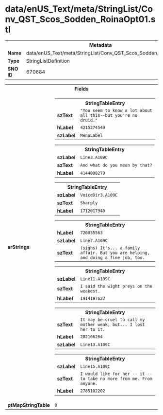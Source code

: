<h1>data/enUS_Text/meta/StringList/Conv_QST_Scos_Sodden_RoinaOpt01.stl</h1><table><tr><th colspan="100%">Metadata</th></tr><tr><td><b>Name</b></td><td>data/enUS_Text/meta/StringList/Conv_QST_Scos_Sodden_RoinaOpt01.stl</td></tr><tr><td><b>Type</b></td><td>StringListDefinition</td></tr><tr><td><b>SNO ID</b></td><td>670684</td></tr></table>

<table><tr><th colspan="100%">Fields</th></tr><tr><td><b>arStrings</b></td><td><table><tr><th colspan="100%">StringTableEntry</th></tr><tr><td><b>szText</b></td><td><code>"You seem to know a lot about all this--but you're no druid."</code></td></tr><tr><td><b>hLabel</b></td><td><code>4215274549</code></td></tr><tr><td><b>szLabel</b></td><td><code>MenuLabel</code></td></tr></table>


<table><tr><th colspan="100%">StringTableEntry</th></tr><tr><td><b>szLabel</b></td><td><code>Line3.A109C</code></td></tr><tr><td><b>szText</b></td><td><code>And what do you mean by that?</code></td></tr><tr><td><b>hLabel</b></td><td><code>4144098279</code></td></tr></table>


<table><tr><th colspan="100%">StringTableEntry</th></tr><tr><td><b>szLabel</b></td><td><code>VoiceDir3.A109C</code></td></tr><tr><td><b>szText</b></td><td><code>Sharply</code></td></tr><tr><td><b>hLabel</b></td><td><code>1712017940</code></td></tr></table>


<table><tr><th colspan="100%">StringTableEntry</th></tr><tr><td><b>hLabel</b></td><td><code>720035563</code></td></tr><tr><td><b>szLabel</b></td><td><code>Line7.A109C</code></td></tr><tr><td><b>szText</b></td><td><code>(sighs) It's... a family affair. But you are helping, and doing a fine job, too.</code></td></tr></table>


<table><tr><th colspan="100%">StringTableEntry</th></tr><tr><td><b>szLabel</b></td><td><code>Line11.A109C</code></td></tr><tr><td><b>szText</b></td><td><code>I said the wight preys on the weakest.</code></td></tr><tr><td><b>hLabel</b></td><td><code>1914197622</code></td></tr></table>


<table><tr><th colspan="100%">StringTableEntry</th></tr><tr><td><b>szText</b></td><td><code>It may be cruel to call my mother weak, but... I lost her to it.</code></td></tr><tr><td><b>hLabel</b></td><td><code>202166264</code></td></tr><tr><td><b>szLabel</b></td><td><code>Line13.A109C</code></td></tr></table>


<table><tr><th colspan="100%">StringTableEntry</th></tr><tr><td><b>szLabel</b></td><td><code>Line15.A109C</code></td></tr><tr><td><b>szText</b></td><td><code>I would like for her -- it -- to take no more from me. From anyone.</code></td></tr><tr><td><b>hLabel</b></td><td><code>2785102202</code></td></tr></table>


</td></tr><tr><td><b>ptMapStringTable</b></td><td><code>0</code></td></tr></table>

